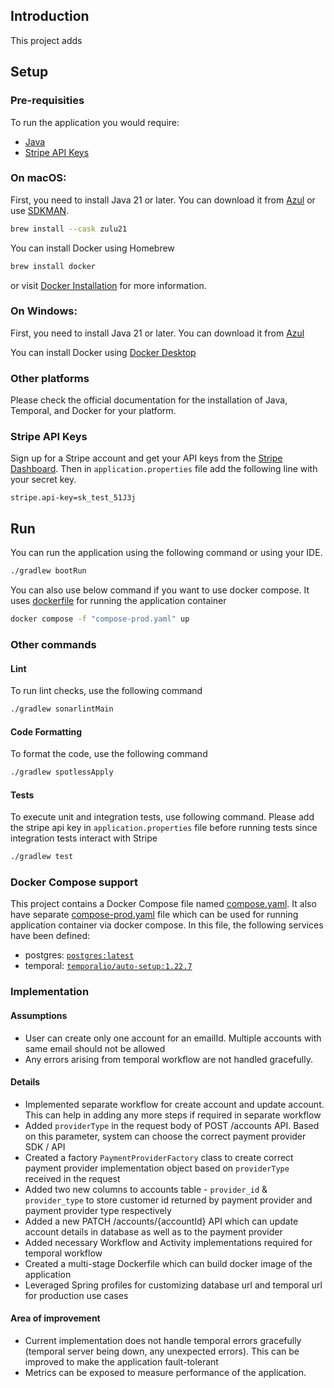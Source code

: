 ## Introduction
This project adds

## Setup

### Pre-requisities

To run the application you would require:

- [Java](https://www.azul.com/downloads/#zulu)
- [Stripe API Keys](https://stripe.com/docs/keys)

### On macOS:

First, you need to install Java 21 or later. You can download it from [Azul](https://www.azul.com/downloads/#zulu) or
use [SDKMAN](https://sdkman.io/).

```sh
brew install --cask zulu21
```

You can install Docker using Homebrew

```sh
brew install docker
```

or visit [Docker Installation](https://docs.docker.com/get-docker/) for more information.

### On Windows:

First, you need to install Java 21 or later. You can download it from [Azul](https://www.azul.com/downloads/?version=java-21-lts&os=windows&package=jdk#zulu)

You can install Docker using [Docker Desktop](https://docs.docker.com/desktop/install/windows-install/)

### Other platforms

Please check the official documentation for the installation of Java, Temporal, and Docker for your platform.

### Stripe API Keys

Sign up for a Stripe account and get your API keys from the [Stripe Dashboard](https://dashboard.stripe.com/apikeys).
Then in `application.properties` file add the following line with your secret key.

```properties
stripe.api-key=sk_test_51J3j
```

## Run
You can run the application using the following command or using your IDE.

```sh
./gradlew bootRun
```
You can also use below command if you want to use docker compose. It uses [dockerfile](Dockerfile) for running the application container 

```sh
docker compose -f "compose-prod.yaml" up
```

### Other commands

#### Lint
To run lint checks, use the following command

```sh
./gradlew sonarlintMain
```

#### Code Formatting
To format the code, use the following command

```sh
./gradlew spotlessApply
```

#### Tests
To execute unit and integration tests, use following command.
Please add the stripe api key in `application.properties` file before running tests since integration tests interact with Stripe

```sh
./gradlew test
```


### Docker Compose support

This project contains a Docker Compose file named [compose.yaml](compose.yaml). It also have separate [compose-prod.yaml](compose-prod.yaml) file which can be used for running application container via docker compose.
In this file, the following services have been defined:

- postgres: [`postgres:latest`](https://hub.docker.com/_/postgres)
- temporal: [`temporalio/auto-setup:1.22.7`](https://hub.docker.com/r/temporalio/auto-setup)

### Implementation
#### Assumptions

- User can create only one account for an emailId. Multiple accounts with same email should not be allowed
- Any errors arising from temporal workflow are not handled gracefully.

#### Details

- Implemented separate workflow for create account and update account. This can help in adding any more steps if required in separate workflow
- Added `providerType` in the request body of POST /accounts API. Based on this parameter, system can choose the correct payment provider SDK / API
- Created a factory `PaymentProviderFactory` class to create correct payment provider implementation object based on `providerType` received in the request
- Added two new columns to accounts table - `provider_id` & `provider_type` to store customer id returned by payment provider and payment provider type respectively
- Added a new PATCH /accounts/{accountId} API which can update account details in database as well as to the payment provider
- Added necessary Workflow and Activity implementations required for temporal workflow
- Created a multi-stage Dockerfile which can build docker image of the application
- Leveraged Spring profiles for customizing database url and temporal url for production use cases

#### Area of improvement

- Current implementation does not handle temporal errors gracefully (temporal server being down, any unexpected errors). This can be improved to make the application fault-tolerant
- Metrics can be exposed to measure performance of the application.

